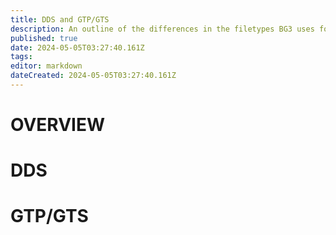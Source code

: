 ```yaml
---
title: DDS and GTP/GTS
description: An outline of the differences in the filetypes BG3 uses for textures
published: true
date: 2024-05-05T03:27:40.161Z
tags: 
editor: markdown
dateCreated: 2024-05-05T03:27:40.161Z
---
```


# OVERVIEW

# DDS
# GTP/GTS